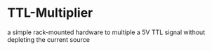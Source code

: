 # TTL-Multiplier
a simple rack-mounted hardware to multiple a 5V TTL signal without depleting the current source 
